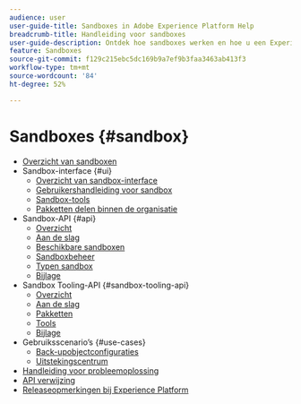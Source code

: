 ```yaml
---
audience: user
user-guide-title: Sandboxes in Adobe Experience Platform Help
breadcrumb-title: Handleiding voor sandboxes
user-guide-description: Ontdek hoe sandboxes werken en hoe u een Experience Platform-instantie kunt partitioneren in virtuele omgevingen voor ontwikkeling, testen en implementatie van applicaties.
feature: Sandboxes
source-git-commit: f129c215ebc5dc169b9a7ef9b3faa3463ab413f3
workflow-type: tm+mt
source-wordcount: '84'
ht-degree: 52%

---
```



# Sandboxes {#sandbox}

* [Overzicht van sandboxen](home.md)
* Sandbox-interface {#ui}
   * [Overzicht van sandbox-interface](ui/overview.md)
   * [Gebruikershandleiding voor sandbox](ui/user-guide.md)
   * [Sandbox-tools](ui/sandbox-tooling.md)
   * [Pakketten delen binnen de organisatie](ui/sharing-packages-across-orgs.md)
* Sandbox-API {#api}
   * [Overzicht](api/overview.md)
   * [Aan de slag](api/getting-started.md)
   * [Beschikbare sandboxen](api/available.md)
   * [Sandboxbeheer](api/sandboxes.md)
   * [Typen sandbox](api/types.md)
   * [Bijlage](api/appendix.md)
* Sandbox Tooling-API {#sandbox-tooling-api}
   * [Overzicht](sandbox-tooling-api/overview.md)
   * [Aan de slag](sandbox-tooling-api/getting-started.md)
   * [Pakketten](sandbox-tooling-api/packages.md)
   * [Tools](sandbox-tooling-api/tools.md)
   * [Bijlage](sandbox-tooling-api/appendix.md)
* Gebruiksscenario’s {#use-cases}
   * [Back-upobjectconfiguraties](use-cases/backup-object-configuration.md)
   * [Uitstekingscentrum](use-cases/center-of-excellence.md)
* [Handleiding voor probleemoplossing](troubleshooting-guide.md)
* [ API verwijzing ](https://www.adobe.io/experience-platform-apis/references/sandbox)
* [Releaseopmerkingen bij Experience Platform](https://experienceleague.adobe.com/nl/docs/experience-platform/release-notes/latest)
